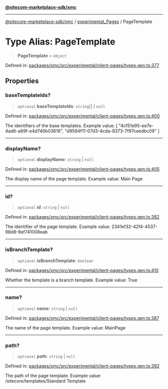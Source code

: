 [**@sitecore-marketplace-sdk/xmc**](../../../../README.md)

***

[@sitecore-marketplace-sdk/xmc](../../../../README.md) / [experimental\_Pages](../README.md) / PageTemplate

# Type Alias: PageTemplate

> **PageTemplate** = `object`

Defined in: [packages/xmc/src/experimental/client-pages/types.gen.ts:377](https://github.com/Sitecore/marketplace-sdk/blob/main/packages/xmc/src/experimental/client-pages/types.gen.ts#L377)

## Properties

### baseTemplateIds?

> `optional` **baseTemplateIds**: `string`[] \| `null`

Defined in: [packages/xmc/src/experimental/client-pages/types.gen.ts:400](https://github.com/Sitecore/marketplace-sdk/blob/main/packages/xmc/src/experimental/client-pages/types.gen.ts#L400)

The identifiers of the base templates.
Example value: [
"4cf51e95-ee7e-4ad6-a69f-e4d740b03616",
"d9584f11-07d3-4cda-8373-7f97ceedbc09"
]

***

### displayName?

> `optional` **displayName**: `string` \| `null`

Defined in: [packages/xmc/src/experimental/client-pages/types.gen.ts:405](https://github.com/Sitecore/marketplace-sdk/blob/main/packages/xmc/src/experimental/client-pages/types.gen.ts#L405)

The display name of the page template.
Example value: Main Page

***

### id?

> `optional` **id**: `string` \| `null`

Defined in: [packages/xmc/src/experimental/client-pages/types.gen.ts:382](https://github.com/Sitecore/marketplace-sdk/blob/main/packages/xmc/src/experimental/client-pages/types.gen.ts#L382)

The identifier of the page template.
Example value: 2341ef32-42f4-4537-98d8-9ef741008eab

***

### isBranchTemplate?

> `optional` **isBranchTemplate**: `boolean`

Defined in: [packages/xmc/src/experimental/client-pages/types.gen.ts:410](https://github.com/Sitecore/marketplace-sdk/blob/main/packages/xmc/src/experimental/client-pages/types.gen.ts#L410)

Whether the template is a branch template.
Example value: True

***

### name?

> `optional` **name**: `string` \| `null`

Defined in: [packages/xmc/src/experimental/client-pages/types.gen.ts:387](https://github.com/Sitecore/marketplace-sdk/blob/main/packages/xmc/src/experimental/client-pages/types.gen.ts#L387)

The name of the page template.
Example value: MainPage

***

### path?

> `optional` **path**: `string` \| `null`

Defined in: [packages/xmc/src/experimental/client-pages/types.gen.ts:392](https://github.com/Sitecore/marketplace-sdk/blob/main/packages/xmc/src/experimental/client-pages/types.gen.ts#L392)

The path of the page template.
Example value: /sitecore/templates/Standard Template
